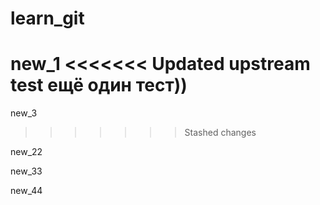 # learn_git

new_1
<<<<<<< Updated upstream
test
ещё один тест))
=======

new_3
>>>>>>> Stashed changes

new_22

new_33

new_44